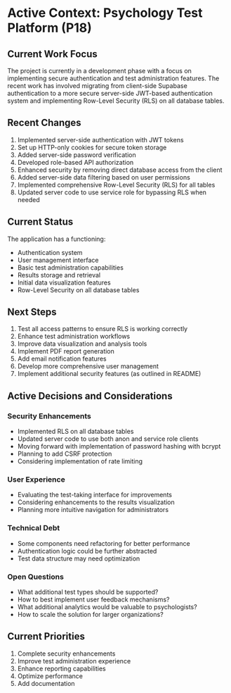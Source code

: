 # Active Context: Psychology Test Platform (P18)

## Current Work Focus
The project is currently in a development phase with a focus on implementing secure authentication and test administration features. The recent work has involved migrating from client-side Supabase authentication to a more secure server-side JWT-based authentication system and implementing Row-Level Security (RLS) on all database tables.

## Recent Changes
1. Implemented server-side authentication with JWT tokens
2. Set up HTTP-only cookies for secure token storage
3. Added server-side password verification
4. Developed role-based API authorization
5. Enhanced security by removing direct database access from the client
6. Added server-side data filtering based on user permissions
7. Implemented comprehensive Row-Level Security (RLS) for all tables
8. Updated server code to use service role for bypassing RLS when needed

## Current Status
The application has a functioning:
- Authentication system
- User management interface
- Basic test administration capabilities
- Results storage and retrieval
- Initial data visualization features
- Row-Level Security on all database tables

## Next Steps
1. Test all access patterns to ensure RLS is working correctly
2. Enhance test administration workflows
3. Improve data visualization and analysis tools
4. Implement PDF report generation
5. Add email notification features
6. Develop more comprehensive user management
7. Implement additional security features (as outlined in README)

## Active Decisions and Considerations

### Security Enhancements
- Implemented RLS on all database tables
- Updated server code to use both anon and service role clients
- Moving forward with implementation of password hashing with bcrypt
- Planning to add CSRF protection
- Considering implementation of rate limiting

### User Experience
- Evaluating the test-taking interface for improvements
- Considering enhancements to the results visualization
- Planning more intuitive navigation for administrators

### Technical Debt
- Some components need refactoring for better performance
- Authentication logic could be further abstracted
- Test data structure may need optimization

### Open Questions
- What additional test types should be supported?
- How to best implement user feedback mechanisms?
- What additional analytics would be valuable to psychologists?
- How to scale the solution for larger organizations?

## Current Priorities
1. Complete security enhancements
2. Improve test administration experience
3. Enhance reporting capabilities
4. Optimize performance
5. Add documentation 